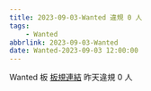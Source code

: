 ```yaml
---
title: 2023-09-03-Wanted 違規 0 人
tags:
    - Wanted
abbrlink: 2023-09-03-Wanted
date: Wanted-2023-09-03 12:00:00
---
```

Wanted 板 [板規連結](https://www.ptt.cc/bbs/Wanted/M.1608829773.A.D3B.html)
昨天違規 0 人
